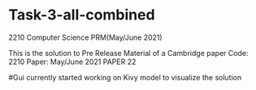 # Task-3-all-combined
2210 Computer Science PRM(May/June 2021)

This is the solution to Pre Release Material of a Cambridge paper
Code: 2210
Paper: May/June 2021 PAPER 22

#Gui
currently started working on Kivy model to visualize the solution
